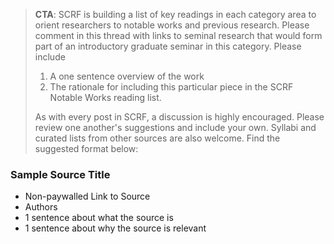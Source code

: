 >**CTA**: SCRF is building a list of key readings in each category area to orient researchers to notable works and previous research. Please comment in this thread with links to seminal research that would form part of an introductory graduate seminar in this category. 
> Please include 
> 1) A one sentence overview of the work
> 2) The rationale for including this particular piece in the SCRF Notable Works reading list. 
>
>As with every post in SCRF, a discussion is highly encouraged. Please review one another's suggestions and include your own. Syllabi and curated lists from other sources are also welcome. Find the suggested format below:

### Sample Source Title

  * Non-paywalled Link to Source
  * Authors
  * 1 sentence about what the source is
  * 1 sentence about why the source is relevant
